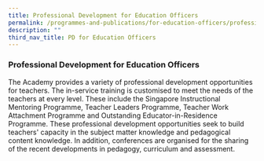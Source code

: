```yaml
---
title: Professional Development for Education Officers
permalink: /programmes-and-publications/for-education-officers/professional-development/
description: ""
third_nav_title: PD for Education Officers
---
```


### Professional Development for Education Officers

The Academy provides a variety of professional development opportunities for teachers. The in-service training is customised to meet the needs of the teachers at every level. These include the Singapore Instructional Mentoring Programme, Teacher Leaders Programme, Teacher Work Attachment Programme and Outstanding Educator-in-Residence Programme. These professional development opportunities seek to build teachers' capacity in the subject matter knowledge and pedagogical content knowledge. In addition, conferences are organised for the sharing of the recent developments in pedagogy, curriculum and assessment.